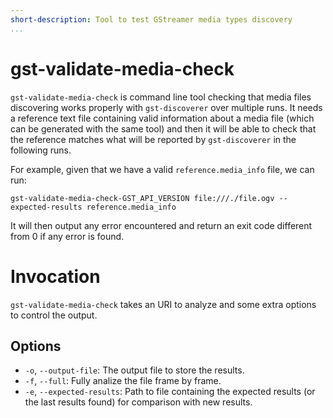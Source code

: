```yaml
---
short-description: Tool to test GStreamer media types discovery
...
```


# gst-validate-media-check

`gst-validate-media-check` is command line tool checking that media
files discovering works properly with `gst-discoverer` over multiple
runs. It needs a reference text file containing valid information about
a media file (which can be generated with the same tool) and then it
will be able to check that the reference matches what will be reported
by `gst-discoverer` in the following runs.

For example, given that we have a valid `reference.media_info` file, we
can run:

    gst-validate-media-check-GST_API_VERSION file:///./file.ogv --expected-results reference.media_info

It will then output any error encountered and return an exit code
different from 0 if any error is found.

# Invocation

`gst-validate-media-check` takes an URI to analyze and some extra
options to control the output.

## Options

* `-o`, `--output-file`: The output file to store the results.
* `-f`, `--full`: Fully analize the file frame by frame.
* `-e`, `--expected-results`: Path to file containing the expected results (or the last results
  found) for comparison with new results.
